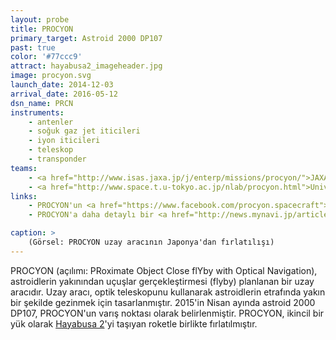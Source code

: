 ```yaml
---
layout: probe
title: PROCYON
primary_target: Astroid 2000 DP107
past: true
color: '#77ccc9'
attract: hayabusa2_imageheader.jpg
image: procyon.svg
launch_date: 2014-12-03
arrival_date: 2016-05-12
dsn_name: PRCN
instruments:
    - antenler
    - soğuk gaz jet iticileri
    - iyon iticileri
    - teleskop
    - transponder
teams:
    - <a href="http://www.isas.jaxa.jp/j/enterp/missions/procyon/">JAXA / ISAS</a>
    - <a href="http://www.space.t.u-tokyo.ac.jp/nlab/procyon.html">University of Tokyo</a>
links:
    - PROCYON'un <a href="https://www.facebook.com/procyon.spacecraft">Facebook</a> sayfası
    - PROCYON'a daha detaylı bir <a href="http://news.mynavi.jp/articles/2014/11/13/procyon/">bakış</a>

caption: >
    (Görsel: PROCYON uzay aracının Japonya'dan fırlatılışı)
---
```

PROCYON (açılımı: PRoximate Object Close flYby with Optical Navigation), astroidlerin yakınından uçuşlar gerçekleştirmesi (flyby) planlanan bir uzay aracıdır. Uzay aracı, optik teleskopunu kullanarak astroidlerin etrafında yakın bir şekilde gezinmek için tasarlanmıştır. 2015'in Nisan ayında astroid 2000 DP107, PROCYON'un varış noktası olarak belirlenmiştir. PROCYON, ikincil bir yük olarak <a href="/hayabusa2">Hayabusa 2</a>'yi taşıyan roketle birlikte fırlatılmıştır.
